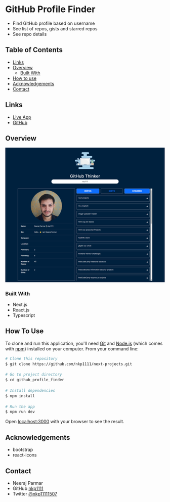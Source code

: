 # GitHub Profile Finder

- Find GitHub profile based on username
- See list of repos, gists and starred repos
- See repo details

## Table of Contents

- [Links](#links)
- [Overview](#overview)
  - [Built With](#built-with)
- [How to use](#how-to-use)
- [Acknowledgements](#acknowledgements)
- [Contact](#contact)

## Links

- [Live App](https://next-projects-khaki.vercel.app/)
- [GitHub](https://github.com/nkp1111/next-projects/tree/main/github_profile_finder)

## Overview

![image](./public/screencapture-next-projects-khaki-vercel-app-2023-10-06-19_25_21.png)

### Built With

- Next.js
- React.js
- Typescript

## How To Use

To clone and run this application, you'll need [Git](https://git-scm.com) and [Node.js](https://nodejs.org/en/download/) (which comes with [npm](http://npmjs.com)) installed on your computer. From your command line:

```bash
# Clone this repository
$ git clone https://github.com/nkp1111/next-projects.git

# Go to project directory
$ cd github_profile_finder

# Install dependencies
$ npm install

# Run the app
$ npm run dev

```

Open [localhost:3000](http://localhost:3000) with your browser to see the result.

## Acknowledgements

- bootstrap
- react-icons

## Contact

- Neeraj Parmar
- GitHub [nkp1111](https://github.com/nkp1111)
- Twitter [@nkp11111507](https://twitter.com/@nkp11111507)
